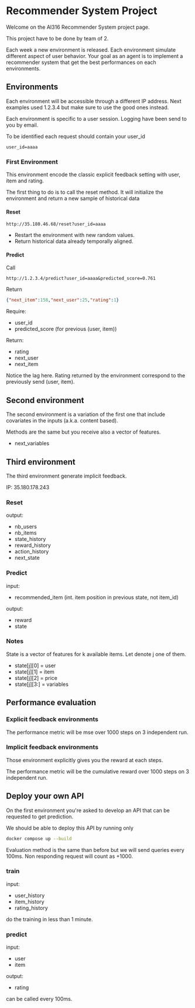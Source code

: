 # Recommender System Project

Welcome on the AI316 Recommender System project page.

This project have to be done by team of 2.

Each week a new environment is released. 
Each environment simulate different aspect of user behavior. 
Your goal as an agent is to implement a recommender system that get the best performances on each environments.

## Environments
Each environment will be accessible through a different IP address. 
Next examples used 1.2.3.4 but make sure to use the good ones instead. 

Each environment is specific to a user session. 
Logging have been send to you by email. 

To be identified each request should contain your user_id

```http request
user_id=aaaa
``` 

### First Environment
This environment encode the classic explicit feedback setting with user, item and rating.

The first thing to do is to call the reset method.
It will initialize the environment and return a new sample of historical data

#### Reset
```http
http://35.180.46.68/reset?user_id=aaaa
```

- Restart the environment with new random values.
- Return historical data already temporally aligned.


#### Predict

Call 
```http
http://1.2.3.4/predict?user_id=aaaa&predicted_score=0.761
```

Return
```json
{"next_item":158,"next_user":25,"rating":1}
```

Require:
- user_id
- predicted_score (for previous (user, item))

Return:
- rating
- next_user
- next_item

Notice the lag here. Rating returned by the environment correspond to the previously send (user, item).

## Second environment
The second environment is a variation of the first one that include covariates in the inputs (a.k.a. content based).

Methods are the same but you receive also a vector of features.
- next_variables


## Third environment
The third environment generate implicit feedback.

IP: 35.180.178.243

### Reset
output:
- nb_users
- nb_items
- state_history
- reward_history
- action_history
- next_state

### Predict
input: 
- recommended_item (int. item position in previous state, not item_id) 

output:
- reward
- state


### Notes
State is a vector of features for k available items. Let denote j one of them.
- state[j][0] = user
- state[j][1] = item
- state[j][2] = price
- state[j][3:] = variables 


## Performance evaluation

### Explicit feedback environments
The performance metric will be mse over 1000 steps on 3 independent run.

### Implicit feedback environments
Those environment explicitly gives you the reward at each steps.

The performance metric will be the cumulative reward over 1000 steps on 3 independent run.


## Deploy your own API
On the first environment you're asked to develop an API that can be requested to get prediction.

We should be able to deploy this API by running only

```bash
docker compose up --build
```

Evaluation method is the same than before but we will send queries every 100ms.
Non responding request will count as +1000.

### train
input:
- user_history
- item_history
- rating_history

do the training in less than 1 minute.

### predict
input:
- user
- item

output:
- rating

can be called every 100ms.

